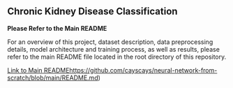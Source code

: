 ## Chronic Kidney Disease Classification

**Please Refer to the Main README**

For an overview of this project, dataset description, data preprocessing details, model architecture and training process, as well as results, please refer to the main README file located in the root directory of this repository.

[Link to Main README](https://github.com/cayscays/neural-network-from-scratch/README.md)https://github.com/cayscays/neural-network-from-scratch/blob/main/README.md)
